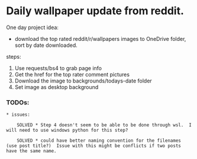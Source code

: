 # Daily wallpaper update from reddit.

One day project idea:

- download the top rated reddit/r/wallpapers images to OneDrive folder, sort by date downloaded.


steps:
1. Use requests/bs4 to grab page info
2. Get the href for the top rater comment pictures
3. Download the image to backgrounds/todays-date folder
4. Set image as desktop background


### TODOs:

	* issues:

		SOLVED * Step 4 doesn't seem to be able to be done through wsl.  I will need to use windows python for this step?

		SOLVED * could have better naming convention for the filenames (use post title?)  Issue with this might be conflicts if two posts have the same name. 
